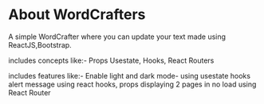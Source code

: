# About WordCrafters
A simple WordCrafter where you can update your text
made using ReactJS,Bootstrap.

includes concepts like:-
Props
Usestate, Hooks, React Routers

includes features like:-
Enable light and dark mode- using usestate hooks
alert message using react hooks, props
displaying 2 pages in no load using React Router
